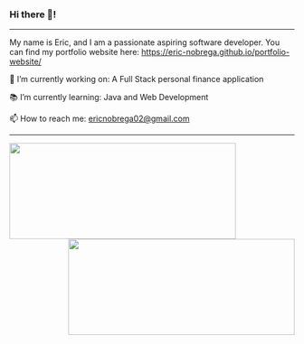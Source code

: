 ### Hi there 👋!

---

My name is Eric, and I am a passionate aspiring software developer. You can find my portfolio website here: https://eric-nobrega.github.io/portfolio-website/


🔭 I’m currently working on: A Full Stack personal finance application
 
 
:books: I’m currently learning: Java and Web Development
 
 
📫 How to reach me: ericnobrega02@gmail.com

---

<a href="https://github.com/Eric-Nobrega/github-readme-stats">
  <img align="center" src="https://github-readme-stats.vercel.app/api/top-langs/?username=Eric-Nobrega&theme=tokyonight&layout=compact&hide=css" width="400" height="170"/>
</a>
<a href="https://github.com/Eric-Nobrega/convoychat">
  <img align="right" src="https://github-readme-stats.vercel.app/api?username=Eric-Nobrega&theme=tokyonight&show_icons=true" width="400" height="170"/>
</a>
